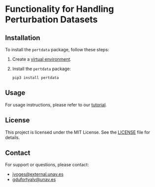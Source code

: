 # Functionality for Handling Perturbation Datasets

## Installation

To install the `pertdata` package, follow these steps:

1. Create a [virtual environment](https://packaging.python.org/en/latest/tutorials/installing-packages/#creating-and-using-virtual-environments).

2. Install the `pertdata` package:
    ```shell
    pip3 install pertdata
    ```

## Usage

For usage instructions, please refer to our [tutorial](notebooks/tutorial.ipynb).

## License

This project is licensed under the MIT License.
See the [LICENSE](LICENSE) file for details.

## Contact

For support or questions, please contact:
- [jvoges@external.unav.es](mailto:jvoges@external.unav.es)
- [gdufortyalv@unav.es](mailto:gdufortyalv@unav.es)
